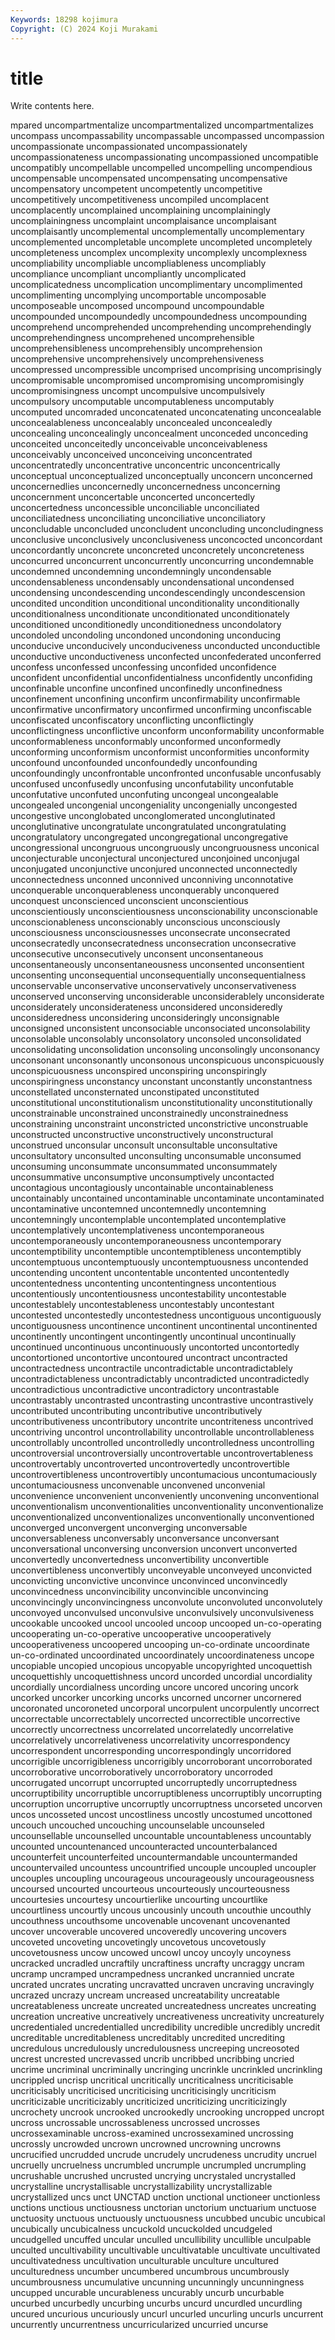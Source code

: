 ```yaml
---
Keywords: 18298 kojimura
Copyright: (C) 2024 Koji Murakami
---
```


# title

Write contents here.



mpared uncompartmentalize uncompartmentalized uncompartmentalizes uncompass uncompassability uncompassable
uncompassed uncompassion uncompassionate uncompassionated uncompassionately uncompassionateness uncompassionating uncompassioned uncompatible uncompatibly
uncompellable uncompelled uncompelling uncompendious uncompensable uncompensated uncompensating uncompensative uncompensatory uncompetent
uncompetently uncompetitive uncompetitively uncompetitiveness uncompiled uncomplacent uncomplacently uncomplained uncomplaining uncomplainingly
uncomplainingness uncomplaint uncomplaisance uncomplaisant uncomplaisantly uncomplemental uncomplementally uncomplementary uncomplemented uncompletable
uncomplete uncompleted uncompletely uncompleteness uncomplex uncomplexity uncomplexly uncomplexness uncompliability uncompliable
uncompliableness uncompliably uncompliance uncompliant uncompliantly uncomplicated uncomplicatedness uncomplication uncomplimentary uncomplimented
uncomplimenting uncomplying uncomportable uncomposable uncomposeable uncomposed uncompound uncompoundable uncompounded uncompoundedly
uncompoundedness uncompounding uncomprehend uncomprehended uncomprehending uncomprehendingly uncomprehendingness uncomprehened uncomprehensible uncomprehensibleness
uncomprehensibly uncomprehension uncomprehensive uncomprehensively uncomprehensiveness uncompressed uncompressible uncomprised uncomprising uncomprisingly
uncompromisable uncompromised uncompromising uncompromisingly uncompromisingness uncompt uncompulsive uncompulsively uncompulsory uncomputable
uncomputableness uncomputably uncomputed uncomraded unconcatenated unconcatenating unconcealable unconcealableness unconcealably unconcealed
unconcealedly unconcealing unconcealingly unconcealment unconceded unconceding unconceited unconceitedly unconceivable unconceivableness
unconceivably unconceived unconceiving unconcentrated unconcentratedly unconcentrative unconcentric unconcentrically unconceptual unconceptualized
unconceptually unconcern unconcerned unconcernedlies unconcernedly unconcernedness unconcerning unconcernment unconcertable unconcerted
unconcertedly unconcertedness unconcessible unconciliable unconciliated unconciliatedness unconciliating unconciliative unconciliatory unconcludable
unconcluded unconcludent unconcluding unconcludingness unconclusive unconclusively unconclusiveness unconcocted unconcordant unconcordantly
unconcrete unconcreted unconcretely unconcreteness unconcurred unconcurrent unconcurrently unconcurring uncondemnable uncondemned
uncondemning uncondemningly uncondensable uncondensableness uncondensably uncondensational uncondensed uncondensing uncondescending uncondescendingly
uncondescension uncondited uncondition unconditional unconditionality unconditionally unconditionalness unconditionate unconditionated unconditionately
unconditioned unconditionedly unconditionedness uncondolatory uncondoled uncondoling uncondoned uncondoning unconducing unconducive
unconducively unconduciveness unconducted unconductible unconductive unconductiveness unconfected unconfederated unconferred unconfess
unconfessed unconfessing unconfided unconfidence unconfident unconfidential unconfidentialness unconfidently unconfiding unconfinable
unconfine unconfined unconfinedly unconfinedness unconfinement unconfining unconfirm unconfirmability unconfirmable unconfirmative
unconfirmatory unconfirmed unconfirming unconfiscable unconfiscated unconfiscatory unconflicting unconflictingly unconflictingness unconflictive
unconform unconformability unconformable unconformableness unconformably unconformed unconformedly unconforming unconformism unconformist
unconformities unconformity unconfound unconfounded unconfoundedly unconfounding unconfoundingly unconfrontable unconfronted unconfusable
unconfusably unconfused unconfusedly unconfusing unconfutability unconfutable unconfutative unconfuted unconfuting uncongeal
uncongealable uncongealed uncongenial uncongeniality uncongenially uncongested uncongestive unconglobated unconglomerated unconglutinated
unconglutinative uncongratulate uncongratulated uncongratulating uncongratulatory uncongregated uncongregational uncongregative uncongressional uncongruous
uncongruously uncongruousness unconical unconjecturable unconjectural unconjectured unconjoined unconjugal unconjugated unconjunctive
unconjured unconnected unconnectedly unconnectedness unconned unconnived unconniving unconnotative unconquerable unconquerableness
unconquerably unconquered unconquest unconscienced unconscient unconscientious unconscientiously unconscientiousness unconscionability unconscionable
unconscionableness unconscionably unconscious unconsciously unconsciousness unconsciousnesses unconsecrate unconsecrated unconsecratedly unconsecratedness
unconsecration unconsecrative unconsecutive unconsecutively unconsent unconsentaneous unconsentaneously unconsentaneousness unconsented unconsentient
unconsenting unconsequential unconsequentially unconsequentialness unconservable unconservative unconservatively unconservativeness unconserved unconserving
unconsiderable unconsiderablely unconsiderate unconsiderately unconsiderateness unconsidered unconsideredly unconsideredness unconsidering unconsideringly
unconsignable unconsigned unconsistent unconsociable unconsociated unconsolability unconsolable unconsolably unconsolatory unconsoled
unconsolidated unconsolidating unconsolidation unconsoling unconsolingly unconsonancy unconsonant unconsonantly unconsonous unconspicuous
unconspicuously unconspicuousness unconspired unconspiring unconspiringly unconspiringness unconstancy unconstant unconstantly unconstantness
unconstellated unconsternated unconstipated unconstituted unconstitutional unconstitutionalism unconstitutionality unconstitutionally unconstrainable unconstrained
unconstrainedly unconstrainedness unconstraining unconstraint unconstricted unconstrictive unconstruable unconstructed unconstructive unconstructively
unconstructural unconstrued unconsular unconsult unconsultable unconsultative unconsultatory unconsulted unconsulting unconsumable
unconsumed unconsuming unconsummate unconsummated unconsummately unconsummative unconsumptive unconsumptively uncontacted uncontagious
uncontagiously uncontainable uncontainableness uncontainably uncontained uncontaminable uncontaminate uncontaminated uncontaminative uncontemned
uncontemnedly uncontemning uncontemningly uncontemplable uncontemplated uncontemplative uncontemplatively uncontemplativeness uncontemporaneous uncontemporaneously
uncontemporaneousness uncontemporary uncontemptibility uncontemptible uncontemptibleness uncontemptibly uncontemptuous uncontemptuously uncontemptuousness uncontended
uncontending uncontent uncontentable uncontented uncontentedly uncontentedness uncontenting uncontentingness uncontentious uncontentiously
uncontentiousness uncontestability uncontestable uncontestablely uncontestableness uncontestably uncontestant uncontested uncontestedly uncontestedness
uncontiguous uncontiguously uncontiguousness uncontinence uncontinent uncontinental uncontinented uncontinently uncontingent uncontingently
uncontinual uncontinually uncontinued uncontinuous uncontinuously uncontorted uncontortedly uncontortioned uncontortive uncontoured
uncontract uncontracted uncontractedness uncontractile uncontradictable uncontradictablely uncontradictableness uncontradictably uncontradicted uncontradictedly
uncontradictious uncontradictive uncontradictory uncontrastable uncontrastably uncontrasted uncontrasting uncontrastive uncontrastively uncontributed
uncontributing uncontributive uncontributively uncontributiveness uncontributory uncontrite uncontriteness uncontrived uncontriving uncontrol
uncontrollability uncontrollable uncontrollableness uncontrollably uncontrolled uncontrolledly uncontrolledness uncontrolling uncontroversial uncontroversially
uncontrovertable uncontrovertableness uncontrovertably uncontroverted uncontrovertedly uncontrovertible uncontrovertibleness uncontrovertibly uncontumacious uncontumaciously
uncontumaciousness unconvenable unconvened unconvenial unconvenience unconvenient unconveniently unconvening unconventional unconventionalism
unconventionalities unconventionality unconventionalize unconventionalized unconventionalizes unconventionally unconventioned unconverged unconvergent unconverging
unconversable unconversableness unconversably unconversance unconversant unconversational unconversing unconversion unconvert unconverted
unconvertedly unconvertedness unconvertibility unconvertible unconvertibleness unconvertibly unconveyable unconveyed unconvicted unconvicting
unconvictive unconvince unconvinced unconvincedly unconvincedness unconvincibility unconvincible unconvincing unconvincingly unconvincingness
unconvolute unconvoluted unconvolutely unconvoyed unconvulsed unconvulsive unconvulsively unconvulsiveness uncookable uncooked
uncool uncooled uncoop uncooped un-co-operating uncooperating un-co-operative uncooperative uncooperatively uncooperativeness
uncoopered uncooping un-co-ordinate uncoordinate un-co-ordinated uncoordinated uncoordinately uncoordinateness uncope uncopiable
uncopied uncopious uncopyable uncopyrighted uncoquettish uncoquettishly uncoquettishness uncord uncorded uncordial
uncordiality uncordially uncordialness uncording uncore uncored uncoring uncork uncorked uncorker
uncorking uncorks uncorned uncorner uncornered uncoronated uncoroneted uncorporal uncorpulent uncorpulently
uncorrect uncorrectable uncorrectablely uncorrected uncorrectible uncorrective uncorrectly uncorrectness uncorrelated uncorrelatedly
uncorrelative uncorrelatively uncorrelativeness uncorrelativity uncorrespondency uncorrespondent uncorresponding uncorrespondingly uncorridored uncorrigible
uncorrigibleness uncorrigibly uncorroborant uncorroborated uncorroborative uncorroboratively uncorroboratory uncorroded uncorrugated uncorrupt
uncorrupted uncorruptedly uncorruptedness uncorruptibility uncorruptible uncorruptibleness uncorruptibly uncorrupting uncorruption uncorruptive
uncorruptly uncorruptness uncorseted uncorven uncos uncosseted uncost uncostliness uncostly uncostumed
uncottoned uncouch uncouched uncouching uncounselable uncounseled uncounsellable uncounselled uncountable uncountableness
uncountably uncounted uncountenanced uncounteracted uncounterbalanced uncounterfeit uncounterfeited uncountermandable uncountermanded uncountervailed
uncountess uncountrified uncouple uncoupled uncoupler uncouples uncoupling uncourageous uncourageously uncourageousness
uncoursed uncourted uncourteous uncourteously uncourteousness uncourtesies uncourtesy uncourtierlike uncourting uncourtlike
uncourtliness uncourtly uncous uncousinly uncouth uncouthie uncouthly uncouthness uncouthsome uncovenable
uncovenant uncovenanted uncover uncoverable uncovered uncoveredly uncovering uncovers uncoveted uncoveting
uncovetingly uncovetous uncovetously uncovetousness uncow uncowed uncowl uncoy uncoyly uncoyness
uncracked uncradled uncraftily uncraftiness uncrafty uncraggy uncram uncramp uncramped uncrampedness
uncranked uncrannied uncrate uncrated uncrates uncrating uncravatted uncraven uncraving uncravingly
uncrazed uncrazy uncream uncreased uncreatability uncreatable uncreatableness uncreate uncreated uncreatedness
uncreates uncreating uncreation uncreative uncreatively uncreativeness uncreativity uncreaturely uncredentialed uncredentialled
uncredibility uncredible uncredibly uncredit uncreditable uncreditableness uncreditably uncredited uncrediting uncredulous
uncredulously uncredulousness uncreeping uncreosoted uncrest uncrested uncrevassed uncrib uncribbed uncribbing
uncried uncrime uncriminal uncriminally uncringing uncrinkle uncrinkled uncrinkling uncrippled uncrisp
uncritical uncritically uncriticalness uncriticisable uncriticisably uncriticised uncriticising uncriticisingly uncriticism uncriticizable
uncriticizably uncriticized uncriticizing uncriticizingly uncrochety uncrook uncrooked uncrookedly uncrooking uncropped
uncropt uncross uncrossable uncrossableness uncrossed uncrosses uncrossexaminable uncross-examined uncrossexamined uncrossing
uncrossly uncrowded uncrown uncrowned uncrowning uncrowns uncrucified uncrudded uncrude uncrudely
uncrudeness uncrudity uncruel uncruelly uncruelness uncrumbled uncrumple uncrumpled uncrumpling uncrushable
uncrushed uncrusted uncrying uncrystaled uncrystalled uncrystalline uncrystallisable uncrystallizability uncrystallizable uncrystallized
uncs unct UNCTAD unction unctional unctioneer unctionless unctions unctious unctiousness
unctorian unctorium unctuarium unctuose unctuosity unctuous unctuously unctuousness uncubbed uncubic
uncubical uncubically uncubicalness uncuckold uncuckolded uncudgeled uncudgelled uncuffed uncular unculled
uncullibility uncullible unculpable unculted uncultivability uncultivable uncultivatable uncultivate uncultivated uncultivatedness
uncultivation unculturable unculture uncultured unculturedness uncumber uncumbered uncumbrous uncumbrously uncumbrousness
uncumulative uncunning uncunningly uncunningness uncupped uncurable uncurableness uncurably uncurb uncurbable
uncurbed uncurbedly uncurbing uncurbs uncurd uncurdled uncurdling uncured uncurious uncuriously
uncurl uncurled uncurling uncurls uncurrent uncurrently uncurrentness uncurricularized uncurried uncurse
